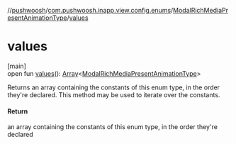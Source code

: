 //[pushwoosh](../../../index.md)/[com.pushwoosh.inapp.view.config.enums](../index.md)/[ModalRichMediaPresentAnimationType](index.md)/[values](values.md)

# values

[main]\
open fun [values](values.md)(): [Array](https://kotlinlang.org/api/latest/jvm/stdlib/kotlin-stdlib/kotlin/-array/index.html)&lt;[ModalRichMediaPresentAnimationType](index.md)&gt;

Returns an array containing the constants of this enum type, in the order they're declared. This method may be used to iterate over the constants.

#### Return

an array containing the constants of this enum type, in the order they're declared

